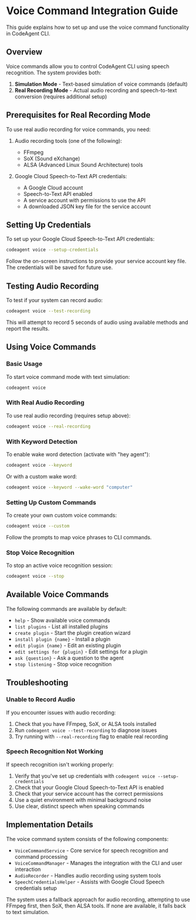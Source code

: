 # Voice Command Integration Guide

This guide explains how to set up and use the voice command functionality in CodeAgent CLI.

## Overview

Voice commands allow you to control CodeAgent CLI using speech recognition. The system provides both:

1. **Simulation Mode** - Text-based simulation of voice commands (default)
2. **Real Recording Mode** - Actual audio recording and speech-to-text conversion (requires additional setup)

## Prerequisites for Real Recording Mode

To use real audio recording for voice commands, you need:

1. Audio recording tools (one of the following):

   - FFmpeg
   - SoX (Sound eXchange)
   - ALSA (Advanced Linux Sound Architecture) tools

2. Google Cloud Speech-to-Text API credentials:
   - A Google Cloud account
   - Speech-to-Text API enabled
   - A service account with permissions to use the API
   - A downloaded JSON key file for the service account

## Setting Up Credentials

To set up your Google Cloud Speech-to-Text API credentials:

```bash
codeagent voice --setup-credentials
```

Follow the on-screen instructions to provide your service account key file. The credentials will be saved for future use.

## Testing Audio Recording

To test if your system can record audio:

```bash
codeagent voice --test-recording
```

This will attempt to record 5 seconds of audio using available methods and report the results.

## Using Voice Commands

### Basic Usage

To start voice command mode with text simulation:

```bash
codeagent voice
```

### With Real Audio Recording

To use real audio recording (requires setup above):

```bash
codeagent voice --real-recording
```

### With Keyword Detection

To enable wake word detection (activate with "hey agent"):

```bash
codeagent voice --keyword
```

Or with a custom wake word:

```bash
codeagent voice --keyword --wake-word "computer"
```

### Setting Up Custom Commands

To create your own custom voice commands:

```bash
codeagent voice --custom
```

Follow the prompts to map voice phrases to CLI commands.

### Stop Voice Recognition

To stop an active voice recognition session:

```bash
codeagent voice --stop
```

## Available Voice Commands

The following commands are available by default:

- `help` - Show available voice commands
- `list plugins` - List all installed plugins
- `create plugin` - Start the plugin creation wizard
- `install plugin {name}` - Install a plugin
- `edit plugin {name}` - Edit an existing plugin
- `edit settings for {plugin}` - Edit settings for a plugin
- `ask {question}` - Ask a question to the agent
- `stop listening` - Stop voice recognition

## Troubleshooting

### Unable to Record Audio

If you encounter issues with audio recording:

1. Check that you have FFmpeg, SoX, or ALSA tools installed
2. Run `codeagent voice --test-recording` to diagnose issues
3. Try running with `--real-recording` flag to enable real recording

### Speech Recognition Not Working

If speech recognition isn't working properly:

1. Verify that you've set up credentials with `codeagent voice --setup-credentials`
2. Check that your Google Cloud Speech-to-Text API is enabled
3. Check that your service account has the correct permissions
4. Use a quiet environment with minimal background noise
5. Use clear, distinct speech when speaking commands

## Implementation Details

The voice command system consists of the following components:

- `VoiceCommandService` - Core service for speech recognition and command processing
- `VoiceCommandManager` - Manages the integration with the CLI and user interaction
- `AudioRecorder` - Handles audio recording using system tools
- `SpeechCredentialsHelper` - Assists with Google Cloud Speech credentials setup

The system uses a fallback approach for audio recording, attempting to use FFmpeg first, then SoX, then ALSA tools. If none are available, it falls back to text simulation.
